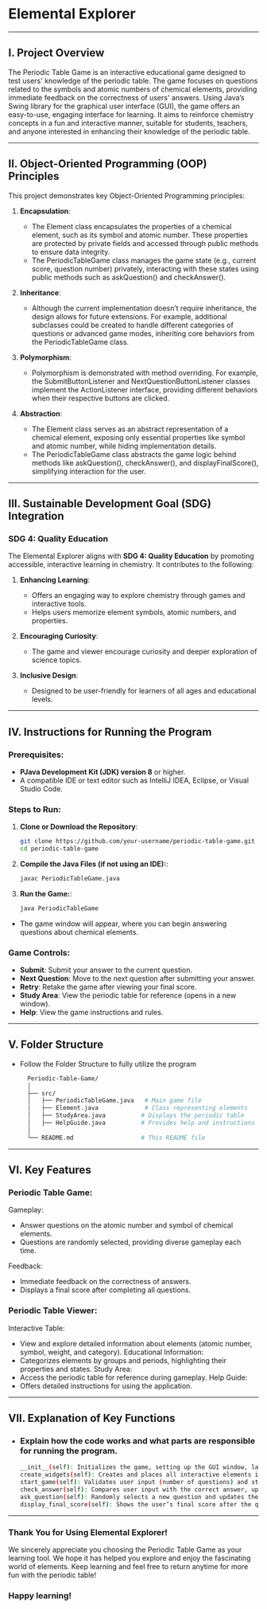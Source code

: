 # Elemental Explorer

---

## I. Project Overview

The Periodic Table Game is an interactive educational game designed to test users' knowledge of the periodic table. The game focuses on questions related to the symbols and atomic numbers of chemical elements, providing immediate feedback on the correctness of users' answers. Using Java’s Swing library for the graphical user interface (GUI), the game offers an easy-to-use, engaging interface for learning. It aims to reinforce chemistry concepts in a fun and interactive manner, suitable for students, teachers, and anyone interested in enhancing their knowledge of the periodic table.

---

## II. Object-Oriented Programming (OOP) Principles

This project demonstrates key Object-Oriented Programming principles:

1. **Encapsulation**:
   - The Element class encapsulates the properties of a chemical element, such as its symbol and atomic number. These properties are protected by private fields and accessed through public methods to ensure data integrity.
   - The PeriodicTableGame class manages the game state (e.g., current score, question number) privately, interacting with these states using public methods such as askQuestion() and checkAnswer().
2. **Inheritance**:
   - Although the current implementation doesn’t require inheritance, the design allows for future extensions. For example, additional subclasses could be created to handle different categories of questions or advanced game modes, inheriting core behaviors from the PeriodicTableGame class.

3. **Polymorphism**:
   - Polymorphism is demonstrated with method overriding. For example, the SubmitButtonListener and NextQuestionButtonListener classes implement the ActionListener interface, providing different behaviors when their respective buttons are clicked.

4. **Abstraction**:
   - The Element class serves as an abstract representation of a chemical element, exposing only essential properties like symbol and atomic number, while hiding implementation details.
   - The PeriodicTableGame class abstracts the game logic behind methods like askQuestion(), checkAnswer(), and displayFinalScore(), simplifying interaction for the user.

---

## III. Sustainable Development Goal (SDG) Integration

### SDG 4: Quality Education

The Elemental Explorer aligns with **SDG 4: Quality Education** by promoting accessible, interactive learning in chemistry. It contributes to the following:

1. **Enhancing Learning**:
   - Offers an engaging way to explore chemistry through games and interactive tools.
   - Helps users memorize element symbols, atomic numbers, and properties.

2. **Encouraging Curiosity**:
   - The game and viewer encourage curiosity and deeper exploration of science topics.

3. **Inclusive Design**:
   - Designed to be user-friendly for learners of all ages and educational levels.

---

## IV. Instructions for Running the Program

### Prerequisites:
- **PJava Development Kit (JDK) version 8** or higher.
- A compatible IDE or text editor such as IntelliJ IDEA, Eclipse, or Visual Studio Code.

### Steps to Run:

1. **Clone or Download the Repository**:
   ```bash
   git clone https://github.com/your-username/periodic-table-game.git
   cd periodic-table-game
2. **Compile the Java Files (if not using an IDE):**:
   ```bash
   javac PeriodicTableGame.java
3. **Run the Game:**:
   ```bash
   java PeriodicTableGame
- The game window will appear, where you can begin answering questions about chemical elements.

### Game Controls:
- **Submit**: Submit your answer to the current question.
- **Next Question**: Move to the next question after submitting your answer.
- **Retry**: Retake the game after viewing your final score.
- **Study Area**: View the periodic table for reference (opens in a new window).
- **Help**: View the game instructions and rules.

---

## V. Folder Structure
- Follow the Folder Structure to fully utilize the program
  ```bash
    Periodic-Table-Game/
    │
    ├── src/
    │   ├── PeriodicTableGame.java   # Main game file
    │   ├── Element.java             # Class representing elements
    │   ├── StudyArea.java          # Displays the periodic table
    │   ├── HelpGuide.java          # Provides help and instructions
    │
    └── README.md                   # This README file


---

## VI. Key Features

### Periodic Table Game:
Gameplay:
- Answer questions on the atomic number and symbol of chemical elements.
- Questions are randomly selected, providing diverse gameplay each time.

Feedback:
- Immediate feedback on the correctness of answers.
- Displays a final score after completing all questions.

### Periodic Table Viewer:
Interactive Table:
- View and explore detailed information about elements (atomic number, symbol, weight, and category).
Educational Information:
- Categorizes elements by groups and periods, highlighting their properties and states.
Study Area:
- Access the periodic table for reference during gameplay.
Help Guide:
- Offers detailed instructions for using the application.

---

## VII. Explanation of Key Functions
- ### Explain how the code works and what parts are responsible for running the program.
  
  ```bash
  __init__(self): Initializes the game, setting up the GUI window, layout, and appearance.
  create_widgets(self): Creates and places all interactive elements in the GUI window.
  start_game(self): Validates user input (number of questions) and starts the quiz.
  check_answer(self): Compares user input with the correct answer, updating the score and providing feedback.
  ask_question(self): Randomly selects a new question and updates the user interface.
  display_final_score(self): Shows the user’s final score after the quiz and provides options to retry or explore the periodic table.
  
---

### Thank You for Using Elemental Explorer!

We sincerely appreciate you choosing the Periodic Table Game as your learning tool. We hope it has helped you explore and enjoy the fascinating world of elements. Keep learning and feel free to return anytime for more fun with the periodic table!

### Happy learning!

  




  
